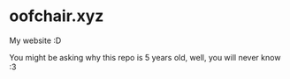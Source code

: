 # oofchair.xyz
My website :D

You might be asking why this repo is 5 years old, well, you will never know :3
